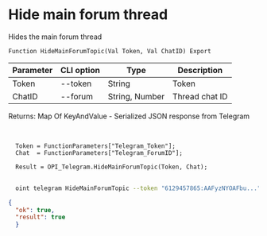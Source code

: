 ﻿---
sidebar_position: 7
---

# Hide main forum thread
 Hides the main forum thread



`Function HideMainForumTopic(Val Token, Val ChatID) Export`

  | Parameter | CLI option | Type | Description |
  |-|-|-|-|
  | Token | --token | String | Token |
  | ChatID | --forum | String, Number | Thread chat ID |

  
  Returns:  Map Of KeyAndValue - Serialized JSON response from Telegram

<br/>




```bsl title="Code example"
  Token = FunctionParameters["Telegram_Token"];
  Chat  = FunctionParameters["Telegram_ForumID"];
  
  Result = OPI_Telegram.HideMainForumTopic(Token, Chat);
```



```sh title="CLI command example"
    
  oint telegram HideMainForumTopic --token "6129457865:AAFyzNYOAFbu..." --forum %forum%

```

```json title="Result"
{
  "ok": true,
  "result": true
  }
```
